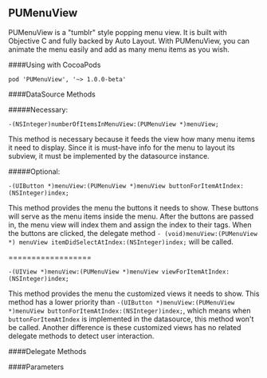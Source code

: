 ## PUMenuView
PUMenuView is a "tumblr" style popping menu view. It is built with Objective C and fully backed by Auto Layout. With PUMenuView, you can animate the menu easily and add as many menu items as you wish.

####Using with CocoaPods

`pod 'PUMenuView', '~> 1.0.0-beta'`

####DataSource Methods

#####Necessary:
```objc
-(NSInteger)numberOfItemsInMenuView:(PUMenuView *)menuView;
```
This method is necessary because it feeds the view how many menu items it need to display. Since it is must-have info for the menu to layout its subview, it must be implemented by the datasource instance.

#####Optional:
```objc
-(UIButton *)menuView:(PUMenuView *)menuView buttonForItemAtIndex:(NSInteger)index;
```

This method provides the menu the buttons it needs to show. These buttons will serve as the menu items inside the menu. After the buttons are passed in, the menu view will index them and assign the index to their tags. When the buttons are clicked, the delegate method `- (void)menuView:(PUMenuView *) menuView itemDidSelectAtIndex:(NSInteger)index;` will be called.

==================

```objc
-(UIView *)menuView:(PUMenuView *)menuView viewForItemAtIndex:(NSInteger)index;
```

This method provides the menu the customized views it needs to show. This method has a lower priority than `-(UIButton *)menuView:(PUMenuView *)menuView buttonForItemAtIndex:(NSInteger)index;`, which means when `buttonForItemAtIndex` is implemented in the datasource, this method won't be called. Another difference is these customized views has no related delegate methods to detect user interaction. 


####Delegate Methods

####Parameters
